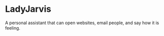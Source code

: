 # LadyJarvis
A personal assistant that can open websites, email people, and say how it is feeling. 
